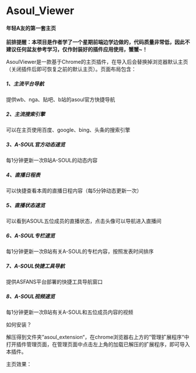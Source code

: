 # Asoul_Viewer
#### 年轻A友的第一套主页

**前排提醒：本项目是作者学了一个星期前端边学边做的，代码质量非常低，因此不建议任何盆友参考学习，仅作封装好的插件应用使用，蟹蟹~！**



AsoulViewer是一款基于Chrome的主页插件，在导入后会替换掉浏览器默认主页（关闭插件后即可恢复之前的默认主页）。页面布局包含：

##### 1、主流平台导航

提供wb、nga、贴吧、b站的asoul官方快捷导航

##### 2、主流搜索引擎

可以在主页使用百度、google、bing、头条的搜索引擎

##### 3、A-SOUL官方动态速览

每1分钟更新一次B站A-SOUL的动态内容

##### 4、直播日程表

可以快捷查看本周的直播日程内容（每5分钟动态更新一次）

##### 5、直播状态速览

可以看到ASOUL五位成员的直播状态，点击头像可以导航进入直播间

##### 6、A-SOUL专栏速览

每1分钟更新一次B站有关A-SOUL的专栏内容，按照发表时间排序

##### 7、A-SOUL快捷工具导航

提供ASFANS平台部署的快捷工具导航窗口

##### 8、A-SOUL视频速览

每1分钟更新一次B站有关A-SOUL和五位成员内容的视频



如何安装？

解压得到文件夹”asoul_extension“，在chrome浏览器右上方的”管理扩展程序“中打开插件管理页面，在管理页面中点击左上角的加载已解压的扩展程序，即可导入本插件。 



主页效果：

